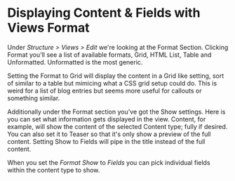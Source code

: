 # Displaying Content & Fields with Views Format

Under _Structure &gt; Views &gt; Edit_ we're looking at the Format Section. Clicking Format you'll see a list of available formats, Grid, HTML List, Table and Unformatted. Unformatted is the most generic.

Setting the Format to Grid will display the content in a Grid like setting, sort of similar to a table but mimicing what a CSS grid setup could do. This is weird for a list of blog entries but seems more useful for callouts or something similar.

Additionally under the Format section you've got the Show settings. Here is you can set what information gets displayed in the view. Content, for example, will show the content of the selected Content type; fully if desired. You can also set it to Teaser so that it's only show a preview of the full content. Setting Show to Fields will pipe in the title instead of the full content.

When you set the _Format Show_ to _Fields_ you can pick individual fields within the content type to show.

